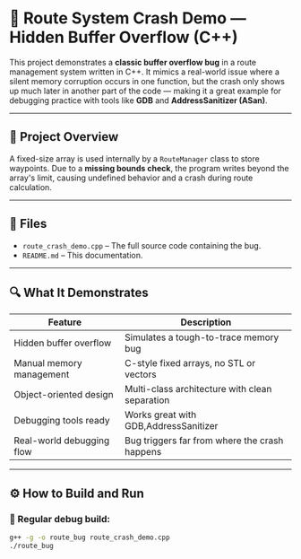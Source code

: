 # 🚨 Route System Crash Demo — Hidden Buffer Overflow (C++)

This project demonstrates a **classic buffer overflow bug** in a route management system written in C++. It mimics a real-world issue where a silent memory corruption occurs in one function, but the crash only shows up much later in another part of the code — making it a great example for debugging practice with tools like **GDB** and **AddressSanitizer (ASan)**.

---

## 🧩 Project Overview

A fixed-size array is used internally by a `RouteManager` class to store waypoints. Due to a **missing bounds check**, the program writes beyond the array's limit, causing undefined behavior and a crash during route calculation.

---

## 📄 Files

- `route_crash_demo.cpp` – The full source code containing the bug.
- `README.md` – This documentation.

---

## 🔍 What It Demonstrates

| Feature                        | Description                                          |
|------------------------------- |------------------------------------------------------|
| Hidden buffer overflow         | Simulates a tough-to-trace memory bug                |
| Manual memory management       | C-style fixed arrays, no STL or vectors              |
| Object-oriented design         | Multi-class architecture with clean separation       |
| Debugging tools ready          | Works great with GDB,AddressSanitizer                |
| Real-world debugging flow      | Bug triggers far from where the crash happens        |

---

## ⚙️ How to Build and Run

### 🔧 Regular debug build:
```bash
g++ -g -o route_bug route_crash_demo.cpp
./route_bug
